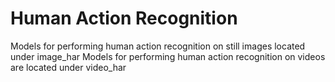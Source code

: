 # Human Action Recognition

Models for performing human action recognition on still images located under image_har
Models for performing human action recognition on videos are located under video_har
